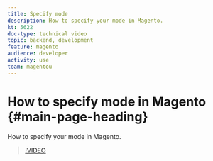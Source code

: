 ```yaml
---
title: Specify mode
description: How to specify your mode in Magento.
kt: 5622
doc-type: technical video
topic: backend, development
feature: magento
audience: developer
activity: use
team: magentou
---
```


# How to specify mode in Magento {#main-page-heading}

How to specify your mode in Magento.

>[!VIDEO](https://video.tv.adobe.com/v/35804?quality=12&learn=on)